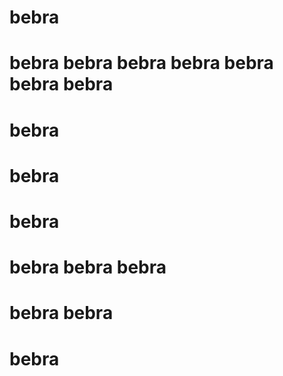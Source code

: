 # bebra
# bebra bebra bebra bebra bebra bebra bebra
# bebra
# bebra
# bebra
# bebra bebra bebra
# bebra bebra
# bebra
